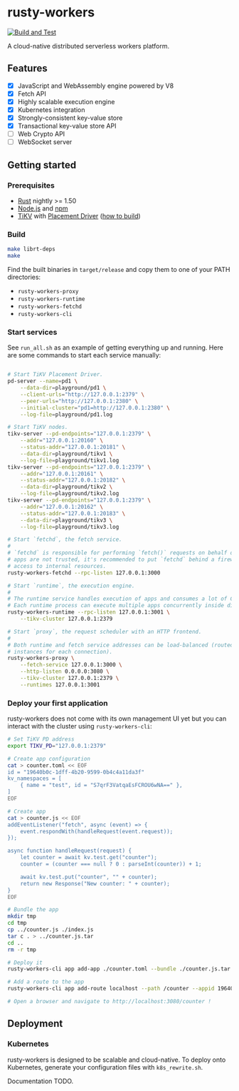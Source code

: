 # rusty-workers

[![Build and Test](https://github.com/losfair/rusty-workers/workflows/Build%20and%20Test/badge.svg)](https://github.com/losfair/rusty-workers/actions)

A cloud-native distributed serverless workers platform.

## Features

- [x] JavaScript and WebAssembly engine powered by V8
- [x] Fetch API
- [x] Highly scalable execution engine
- [x] Kubernetes integration
- [x] Strongly-consistent key-value store
- [x] Transactional key-value store API
- [ ] Web Crypto API
- [ ] WebSocket server

## Getting started

### Prerequisites

- [Rust](https://www.rust-lang.org/) nightly >= 1.50
- [Node.js](https://nodejs.org/) and [npm](https://www.npmjs.com/)
- [TiKV](https://github.com/tikv/tikv) with [Placement Driver](https://github.com/tikv/pd) ([how to build](https://pingcap.com/blog/building-running-and-benchmarking-tikv-and-tidb/))

### Build

```bash
make librt-deps
make
```

Find the built binaries in `target/release` and copy them to one of your PATH directories:

- `rusty-workers-proxy`
- `rusty-workers-runtime`
- `rusty-workers-fetchd`
- `rusty-workers-cli`

### Start services

See `run_all.sh` as an example of getting everything up and running. Here are some commands
to start each service manually:

```bash

# Start TiKV Placement Driver.
pd-server --name=pd1 \
    --data-dir=playground/pd1 \
    --client-urls="http://127.0.0.1:2379" \
    --peer-urls="http://127.0.0.1:2380" \
    --initial-cluster="pd1=http://127.0.0.1:2380" \
    --log-file=playground/pd1.log

# Start TiKV nodes.
tikv-server --pd-endpoints="127.0.0.1:2379" \
    --addr="127.0.0.1:20160" \
    --status-addr="127.0.0.1:20181" \
    --data-dir=playground/tikv1 \
    --log-file=playground/tikv1.log
tikv-server --pd-endpoints="127.0.0.1:2379" \
    --addr="127.0.0.1:20161" \
    --status-addr="127.0.0.1:20182" \
    --data-dir=playground/tikv2 \
    --log-file=playground/tikv2.log
tikv-server --pd-endpoints="127.0.0.1:2379" \
    --addr="127.0.0.1:20162" \
    --status-addr="127.0.0.1:20183" \
    --data-dir=playground/tikv3 \
    --log-file=playground/tikv3.log

# Start `fetchd`, the fetch service.
#
# `fetchd` is responsible for performing `fetch()` requests on behalf of apps. Since the
# apps are not trusted, it's recommended to put `fetchd` behind a firewall that disallows
# access to internal resources.
rusty-workers-fetchd --rpc-listen 127.0.0.1:3000

# Start `runtime`, the execution engine.
#
# The runtime service handles execution of apps and consumes a lot of CPU and memory resources.
# Each runtime process can execute multiple apps concurrently inside different V8 sandboxes.
rusty-workers-runtime --rpc-listen 127.0.0.1:3001 \
    --tikv-cluster 127.0.0.1:2379

# Start `proxy`, the request scheduler with an HTTP frontend.
#
# Both runtime and fetch service addresses can be load-balanced (routed to different backing
# instances for each connection).
rusty-workers-proxy \
    --fetch-service 127.0.0.1:3000 \
    --http-listen 0.0.0.0:3080 \
    --tikv-cluster 127.0.0.1:2379 \
    --runtimes 127.0.0.1:3001
```

### Deploy your first application

rusty-workers does not come with its own management UI yet but you can interact with the cluster using `rusty-workers-cli`:

```bash
# Set TiKV PD address
export TIKV_PD="127.0.0.1:2379"

# Create app configuration
cat > counter.toml << EOF
id = "19640b0c-1dff-4b20-9599-0b4c4a11da3f"
kv_namespaces = [
    { name = "test", id = "S7qrF3VatqaEsFCROU6wNA==" },
]
EOF

# Create app
cat > counter.js << EOF
addEventListener("fetch", async (event) => {
    event.respondWith(handleRequest(event.request));
});

async function handleRequest(request) {
    let counter = await kv.test.get("counter");
    counter = (counter === null ? 0 : parseInt(counter)) + 1;

    await kv.test.put("counter", "" + counter);
    return new Response("New counter: " + counter);
}
EOF

# Bundle the app
mkdir tmp
cd tmp
cp ../counter.js ./index.js
tar c . > ../counter.js.tar
cd ..
rm -r tmp

# Deploy it
rusty-workers-cli app add-app ./counter.toml --bundle ./counter.js.tar

# Add a route to the app
rusty-workers-cli app add-route localhost --path /counter --appid 19640b0c-1dff-4b20-9599-0b4c4a11da3f

# Open a browser and navigate to http://localhost:3080/counter !
```

## Deployment

### Kubernetes

rusty-workers is designed to be scalable and cloud-native. To deploy onto Kubernetes, generate your configuration files with `k8s_rewrite.sh`.

Documentation TODO.
